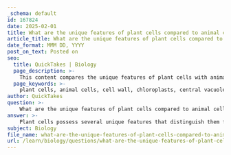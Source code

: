 ```yaml
---
_schema: default
id: 167824
date: 2025-02-01
title: What are the unique features of plant cells compared to animal cells?
article_title: What are the unique features of plant cells compared to animal cells?
date_format: MMM DD, YYYY
post_on_text: Posted on
seo:
  title: QuickTakes | Biology
  page_description: >-
    This content compares the unique features of plant cells with animal cells, highlighting differences such as the presence of a cell wall, chloroplasts for photosynthesis, and a central vacuole, as well as variations in size, shape, and nutrition.
  page_keywords: >-
    plant cells, animal cells, cell wall, chloroplasts, central vacuole, plastids, shape and size, autotrophic, heterotrophic, structural differences, photosynthesis
author: QuickTakes
question: >-
    What are the unique features of plant cells compared to animal cells?
answer: >-
    Plant cells possess several unique features that distinguish them from animal cells. Here are the key differences:\n\n1. **Cell Wall**: Plant cells have a rigid cell wall made primarily of cellulose, which provides structural support and protection. In contrast, animal cells lack a cell wall and are enclosed only by a flexible cell membrane.\n\n2. **Chloroplasts**: Plant cells contain chloroplasts, which are organelles responsible for photosynthesis. This process allows plants to convert light energy into chemical energy in the form of glucose. Animal cells do not have chloroplasts and are heterotrophic, relying on external sources for energy.\n\n3. **Central Vacuole**: Plant cells typically have a large central vacuole that stores nutrients, waste products, and helps maintain turgor pressure, which is essential for keeping the plant upright. Animal cells may have smaller vacuoles, but they do not serve the same structural role.\n\n4. **Plastids**: In addition to chloroplasts, plant cells contain other types of plastids, such as chromoplasts and leucoplasts, which are involved in the storage of pigments and starch, respectively. These organelles are not found in animal cells.\n\n5. **Shape and Size**: Plant cells are generally larger and have a more regular, rectangular shape due to the presence of the cell wall, while animal cells tend to be more varied in shape and smaller in size.\n\n6. **Lysosomes and Centrosomes**: Plant cells typically do not have lysosomes or centrosomes, which are present in animal cells. Instead, plant cells perform similar functions through other organelles.\n\n7. **Autotrophic vs. Heterotrophic**: Plant cells are autotrophic, meaning they can produce their own food through photosynthesis, while animal cells are heterotrophic and must consume organic material for energy.\n\nThese features highlight the fundamental differences in structure and function between plant and animal cells, reflecting their distinct roles in the ecosystem.
subject: Biology
file_name: what-are-the-unique-features-of-plant-cells-compared-to-animal-cells.md
url: /learn/biology/questions/what-are-the-unique-features-of-plant-cells-compared-to-animal-cells
---
```


&nbsp;